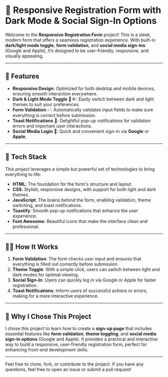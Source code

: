 # 🚀 **Responsive Registration Form with Dark Mode & Social Sign-In Options**

Welcome to the **Responsive Registration Form** project! This is a sleek, modern form that offers a seamless registration experience. With built-in **dark/light mode toggle**, **form validation**, and **social media sign-ins** (Google and Apple), it’s designed to be user-friendly, responsive, and visually appealing.

---

## 🌟 **Features**

- **Responsive Design**: Optimized for both desktop and mobile devices, ensuring smooth interaction everywhere.
- **Dark & Light Mode Toggle** 🌙☀️: Easily switch between dark and light themes to suit your preferences.
- **Form Validation** ✅: Automatically validates input fields to make sure everything is correct before submission.
- **Toast Notifications** 📢: Delightful pop-up notifications for validation errors and important user interactions.
- **Social Media Login** 🔗: Quick and convenient sign-in via **Google** or **Apple**.

---

## 🔧 **Tech Stack**

This project leverages a simple but powerful set of technologies to bring everything to life:

- **HTML**: The foundation for the form's structure and layout.
- **CSS**: Stylish, responsive designs, with support for both light and dark themes.
- **JavaScript**: The brains behind the form, enabling validation, theme switching, and toast notifications.
- **Toastify**: Smooth pop-up notifications that enhance the user experience.
- **Font Awesome**: Beautiful icons that make the interface clean and professional.

---

## 🧑‍💻 **How It Works**

1. **Form Validation**: The form checks user input and ensures that everything is filled out correctly before submission.
2. **Theme Toggle**: With a simple click, users can switch between light and dark modes for optimal viewing.
3. **Social Sign-In**: Users can quickly log in via Google or Apple for faster registration.
4. **Toast Notifications**: Inform users of successful actions or errors, making for a more interactive experience.

---
## 🎯 Why I Chose This Project

I chose this project to learn how to create a **sign-up page** that includes essential features like **form validation**, **theme toggling**, and **social media sign-in options** (Google and Apple).
It provides a practical and interactive way to build a responsive, user-friendly registration form, perfect for enhancing front-end development skills.


---

Feel free to clone, fork, or contribute to the project. If you have any questions, feel free to open an issue or submit a pull request!
